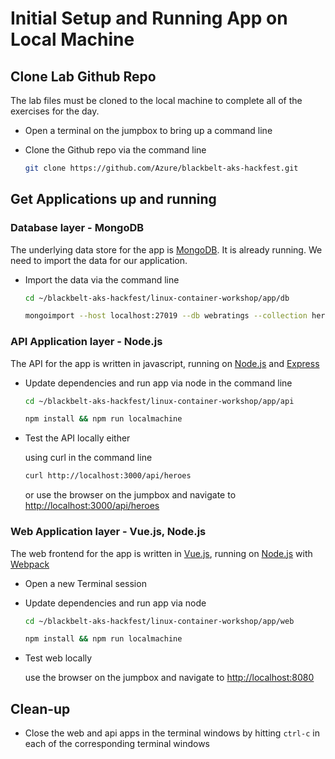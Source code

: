 # Initial Setup and Running App on Local Machine

## Clone Lab Github Repo

The lab files must be cloned to the local machine to complete all of the exercises for the day. 

* Open a terminal on the jumpbox to bring up a command line
* Clone the Github repo via the command line

    ```bash
    git clone https://github.com/Azure/blackbelt-aks-hackfest.git
    ```

## Get Applications up and running

### Database layer - MongoDB

The underlying data store for the app is [MongoDB](https://www.mongodb.com/ "MongoDB Homepage"). It is already running. We need to import the data for our application.

* Import the data via the command line

    ```bash
    cd ~/blackbelt-aks-hackfest/linux-container-workshop/app/db

    mongoimport --host localhost:27019 --db webratings --collection heroes --type json --file ./heroes.json --jsonArray && mongoimport --host localhost:27019 --db webratings --collection ratings --type json --file ./ratings.json --jsonArray && mongoimport --host localhost:27019 --db webratings --collection sites --type json --file ./sites.json --jsonArray
    ```

### API Application layer - Node.js

The API for the app is written in javascript, running on [Node.js](https://nodejs.org/en/ "Node.js Homepage") and [Express](http://expressjs.com/ "Express Homepage")

* Update dependencies and run app via node in the command line

    ```bash
    cd ~/blackbelt-aks-hackfest/linux-container-workshop/app/api

    npm install && npm run localmachine
    ```

* Test the API locally either

    using curl in the command line
    ```bash
    curl http://localhost:3000/api/heroes
    ```
    or use the browser on the jumpbox and navigate to <http://localhost:3000/api/heroes>

### Web Application layer - Vue.js, Node.js

The web frontend for the app is written in [Vue.js](https://vuejs.org/Vue "Vue.js Homepage"), running on [Node.js](https://nodejs.org/en/ "Node.js Homepage") with [Webpack](https://webpack.js.org/ "Webpack Homepage")

* Open a new Terminal session
* Update dependencies and run app via node

    ```bash
    cd ~/blackbelt-aks-hackfest/linux-container-workshop/app/web

    npm install && npm run localmachine
    ```

* Test web locally

    use the browser on the jumpbox and navigate to <http://localhost:8080>

## Clean-up

* Close the web and api apps in the terminal windows by hitting `ctrl-c` in each of the corresponding terminal windows